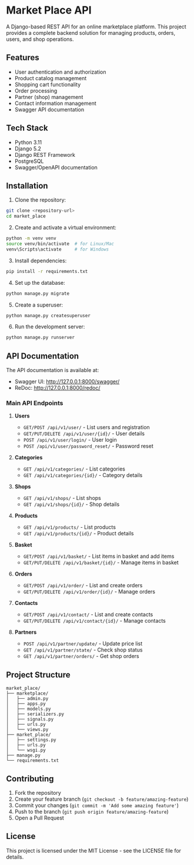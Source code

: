 # Market Place API

A Django-based REST API for an online marketplace platform. This project provides a complete backend solution for managing products, orders, users, and shop operations.

## Features

- User authentication and authorization
- Product catalog management
- Shopping cart functionality
- Order processing
- Partner (shop) management
- Contact information management
- Swagger API documentation

## Tech Stack

- Python 3.11
- Django 5.2
- Django REST Framework
- PostgreSQL
- Swagger/OpenAPI documentation

## Installation

1. Clone the repository:
```bash
git clone <repository-url>
cd market_place
```

2. Create and activate a virtual environment:
```bash
python -m venv venv
source venv/bin/activate  # for Linux/Mac
venv\Scripts\activate     # for Windows
```

3. Install dependencies:
```bash
pip install -r requirements.txt
```

4. Set up the database:
```bash
python manage.py migrate
```

5. Create a superuser:
```bash
python manage.py createsuperuser
```

6. Run the development server:
```bash
python manage.py runserver
```

## API Documentation

The API documentation is available at:
- Swagger UI: http://127.0.0.1:8000/swagger/
- ReDoc: http://127.0.0.1:8000/redoc/

### Main API Endpoints

1. **Users**
   - `GET/POST /api/v1/user/` - List users and registration
   - `GET/PUT/DELETE /api/v1/user/{id}/` - User details
   - `POST /api/v1/user/login/` - User login
   - `POST /api/v1/user/password_reset/` - Password reset

2. **Categories**
   - `GET /api/v1/categories/` - List categories
   - `GET /api/v1/categories/{id}/` - Category details

3. **Shops**
   - `GET /api/v1/shops/` - List shops
   - `GET /api/v1/shops/{id}/` - Shop details

4. **Products**
   - `GET /api/v1/products/` - List products
   - `GET /api/v1/products/{id}/` - Product details

5. **Basket**
   - `GET/POST /api/v1/basket/` - List items in basket and add items
   - `GET/PUT/DELETE /api/v1/basket/{id}/` - Manage items in basket

6. **Orders**
   - `GET/POST /api/v1/order/` - List and create orders
   - `GET/PUT/DELETE /api/v1/order/{id}/` - Manage orders

7. **Contacts**
   - `GET/POST /api/v1/contact/` - List and create contacts
   - `GET/PUT/DELETE /api/v1/contact/{id}/` - Manage contacts

8. **Partners**
   - `POST /api/v1/partner/update/` - Update price list
   - `GET /api/v1/partner/state/` - Check shop status
   - `GET /api/v1/partner/orders/` - Get shop orders

## Project Structure

```
market_place/
├── marketplace/
│   ├── admin.py
│   ├── apps.py
│   ├── models.py
│   ├── serializers.py
│   ├── signals.py
│   ├── urls.py
│   └── views.py
├── market_place/
│   ├── settings.py
│   ├── urls.py
│   └── wsgi.py
├── manage.py
└── requirements.txt
```

## Contributing

1. Fork the repository
2. Create your feature branch (`git checkout -b feature/amazing-feature`)
3. Commit your changes (`git commit -m 'Add some amazing feature'`)
4. Push to the branch (`git push origin feature/amazing-feature`)
5. Open a Pull Request

## License

This project is licensed under the MIT License - see the LICENSE file for details. 